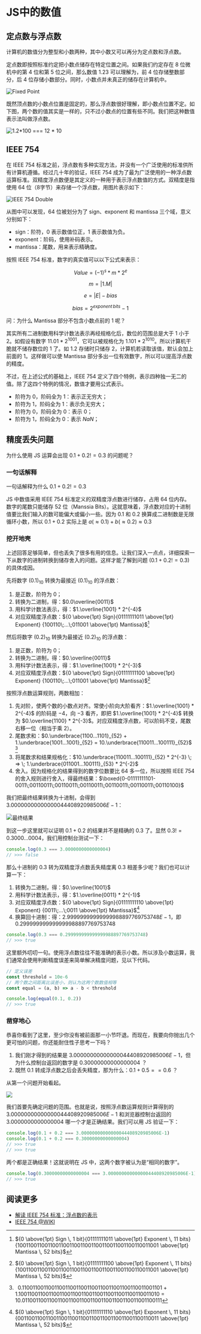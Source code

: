 # JS中的数值



## 定点数与浮点数

计算机的数值分为整型和小数两种，其中小数又可以再分为定点数和浮点数。

定点数即按照标准约定把小数点储存在特定位置之间。如果我们约定存在 8 位微机中的第 4 位和第 5 位之间，那么数值 1.23 可以理解为，前 4 位存储整数部分，后 4 位存储小数部分。同时，小数点并未真正的储存在计算机中。

![Fixed Point](https://mgear-image.oss-cn-shanghai.aliyuncs.com/image/other/20200722031423.png)

既然顶点数的小数点位置是固定的，那么浮点数很好理解，即小数点位置不定。如下图，两个数的值其实是一样的，只不过小数点的位置有些不同。我们把这种数值表示法叫做浮点数。

![1.2*100 === 12 * 10](https://mgear-image.oss-cn-shanghai.aliyuncs.com/image/other/20200722031938.png)

## IEEE 754

在 IEEE 754 标准之前，浮点数有多种实现方法，并没有一个广泛使用的标准供所有计算机遵循。经过几十年的验证，IEEE 754 成为了最为广泛使用的一种浮点数运算标准。双精度浮点数便是其定义的一种用于表示浮点数值的方式。双精度是指使用 64 位（8字节）来存储一个浮点数，用图片表示如下：

![IEEE 754 Double](https://mgear-image.oss-cn-shanghai.aliyuncs.com/image/other/20200721223451.png)

从图中可以发现，64 位被划分为了 sign、exponent 和 mantissa 三个域，意义分别如下：

* sign：阶符，0 表示数值位正，1 表示数值为负。
* exponent：阶码，使用补码表示。
* mantissa：尾数，用来表示精确度。

按照 IEEE 754 标准，数字的真实值可以以下公式来表示：

$$Value = (-1)^s * m * 2^e$$

$$m = \left\lvert 1.M \right\rvert$$

$$e = \left\lvert E \right\rvert - bias$$

$$bias = 2^{exponent\,bits} - 1$$

问：为什么 Mantissa 部分不包含小数点前的 1 呢？

其实所有二进制数用科学计数法表示再经规格化后，数位的范围总是大于 1 小于 2。如假设有数字 $11.01 * 2^{1001}$，它可以被规格化为 $1.101 * 2^{1010}$。所以计算机干脆就不储存数位的 1 了。如 1.2 存储时只储存 2，计算机若读取该值，默认会加上前面的 1。这样做可以使 Mantissa 部分多出一位有效数字，所以可以提高浮点数的精度。

不过，在上述公式的基础上，IEEE 754 定义了四个特例，表示四种独一无二的值。除了这四个特例的情况，数值才要用公式表示。

* 阶符为 0，阶码全为 1：表示正无穷大；
* 阶符为 1，阶码全为 1：表示负无穷大；
* 阶符为 0，阶码全为 0：表示 $0$；
* 阶符为 1，阶码全为 0：表示 $NaN$；

## 精度丢失问题

为什么使用 JS 运算会出现 $0.1 + 0.2 != 0.3$ 的问题呢？

### 一句话解释

一句话解释为什么 $0.1 + 0.2 != 0.3$

JS 中数值采用 IEEE 754 标准定义的双精度浮点数进行储存，占用 64 位内存。数字的尾数只能储存 52 位（Manssia Bits）。这就意味着，浮点数对应的十进制值要比我们输入的数可能偏大或偏小一些。因为 $0.1$ 和 $0.2$ 换算成二进制数是无限循环小数，所以 $0.1 + 0.2$ 实际上是 $a(\approx 0.1) + b(\approx 0.2) \approx 0.3$

### 挖开地壳

上述回答足够简单，但也丢失了很多有用的信息。让我们深入一点点，详细探索一下从数字的进制转换到储存舍入的问题。这样才能了解到问题 $(0.1 + 0.2 != 0.3)$ 的具体成因。

先将数字 $(0.1)_{10}$ 转换为最接近 $(0.1)_{10}$ 的浮点数：

1. 是正数，阶符为 $0$；
2. 转换为二进制，得：$0.0\overline{0011}$
3. 用科学计数法表示，得：$1.\overline{1001} * 2^{-4}$
4. 对应双精度浮点数：${0 \above{1pt} Sign}{01111111011 \above{1pt} Exponent} {100110\;...\;011001 \above{1pt} Mantissa}$[^0.1]

然后将数字 $(0.2)_{10}$ 转换为最接近 $(0.2)_{10}$ 的浮点数：

1. 是正数，阶符为 $0$；
2. 转换为二进制，得：$0.\overline{0011}$
3. 用科学计数法表示，得：$1.\overline{1001} * 2^{-3}$
4. 对应双精度浮点数：${0 \above{1pt} Sign}{01111111100 \above{1pt} Exponent} {100110\;...\;011001 \above{1pt} Mantissa}$[^0.2]

按照浮点数运算规则，两数相加：

1. 先对阶，使两个数的小数点对齐。常使小阶向大阶看齐：$1.\overline{1001} * 2^{-4}$ 的阶码是 $-4$，向 $-3$ 看齐，即把 $1.\overline{1001} * 2^{-4}$ 转换为 $0.\overline{1100} * 2^{-3}$。对应双精度浮点数，可以阶码不变，尾数右移一位（相当于乘 2）。
2. 尾数求和：$0.\underbrace{1100...1101}_{52} + 1.\underbrace{1001...1001}_{52} = 10.\underbrace{110011...100111}_{52}$   [^0.1+0.2]
3. 将尾数求和结果规格化：$10.\underbrace{110011...100111}_{52} * 2^{-3} \; => \; 1.\underbrace{011001...100111}_{53} * 2^{-2}$
4. 舍入。因为规格化的结果得到的数字位数要比 64 多一位，所以按照 IEEE 754 的舍入规则进行舍入，得最终结果：$\boxed{0-01111111101-0011\;00110011\;00110011\;00110011\;00110011\;00110011\;00110100}$

我们把最终结果转换为十进制，会得到 $3.00000000000000044408920985006E-1$：

![最终结果](https://mgear-image.oss-cn-shanghai.aliyuncs.com/image/other/20200723182220.png?w=70)

到这一步这里就可以证明 $0.1 + 0.2$ 的结果并不是精确的 $0.3$ 了。显然 $0.3 != 0.3000...0004$，我们用控制台测试一下：

```js
console.log(0.3 === 3.0000000000000004)
// >>> false
```

那么十进制的 $0.3$ 转为双精度浮点数丢失精度离 $0.3$ 相差多少呢？我们也可以计算一下：

1. 转换为二进制，得：$0.\overline{1001}$
2. 用科学计数法表示，得：$1.\overline{0011} * 2^{-1}$
3. 对应双精度浮点数：${0 \above{1pt} Sign}{01111111110 \above{1pt} Exponent} {0011\;...\;0011 \above{1pt} Mantissa}$[^0.3]
4. 换算回十进制：得：$2.99999999999999988897769753748E-1$，即 $0.299999999999999988897769753748$

```js
console.log(0.3 === 0.299999999999999988897769753748)
// >>> true
```

这里额外叨叨一句。使用浮点数往往不能准确的表示小数。所以涉及小数运算，我们通常会使用判断精度误差来简单解决精度问题，见以下代码。

```js
// 定义误差
const threshold = 10e-6
// 两个数之间距离比误差小，则认为这两个数数值相等
const equal = (a, b) => a - b < threshold

console.log(equal(0.1, 0.2))
// >>> true
```

### 凿穿地心

恭喜你看到了这里，至少你没有被前面那一小节吓退。而现在，我要向你抛出几个更可怕的问题，你还能耐住性子思考一下吗？

1. 我们刚才得到的结果是 $3.00000000000000044408920985006E-1$，但为什么控制台返回的数字是 $0.30000000000000004$ ？
2. 既然 $0.1$ 转成浮点数之后会丢失精度，那为什么：$0.1 + 0.5 == 0.6$ ？

从第一个问题开始看起。

![](https://mgear-image.oss-cn-shanghai.aliyuncs.com/image/other/20200723192856.png?w=70)

我们首要先确定问题的范围。也就是说，按照浮点数运算规则计算得到的 $3.00000000000000044408920985006E-1$ 和浏览器控制台返回的 $3.0000000000000004$ 哪一个才是正确结果。我们可以用 JS 验证一下：

```js
console.log(0.1 + 0.2 === 3.00000000000000044408920985006E-1)
console.log(0.1 + 0.2 === 0.30000000000000004)
// >>> true
// >>> true
```

两个都是正确结果！这就说明在 JS 中，这两个数字被认为是“相同的数字”。

```js
console.log(0.30000000000000004 === 3.00000000000000044408920985006E-1)
// >>> true
```

<!-- TODO TODO TODO -->

## 阅读更多

* [解读 IEEE 754 标准：浮点数的表示](https://blog.csdn.net/qq_40563761/article/details/83585596)
* [IEEE 754 @WIKI](https://www.wikiwand.com/zh/IEEE_754)

[^0.1]: ${0 \above{1pt} Sign \, 1 bit}{01111111011 \above{1pt} Exponent \, 11 bits} {1001100110011001100110011001100110011001100110011001 \above{1pt} Mantissa \, 52 bits}$
[^0.2]: ${0 \above{1pt} Sign \, 1 bit}{01111111100 \above{1pt} Exponent \, 11 bits} {1001100110011001100110011001100110011001100110011001 \above{1pt} Mantissa \, 52 bits}$
[^0.1+0.2]: $\,\,\,0.1100110011001100110011001100110011001100110011001101$ $+$ $\,\,\,1.1001100110011001100110011001100110011001100110011010$ $=$ $10.0110011001100110011001100110011001100110011001100111$
[^0.3]: ${0 \above{1pt} Sign \, 1 bit}{01111111110 \above{1pt} Exponent \, 11 bits} {0011001100110011001100110011001100110011001100110011 \above{1pt} Mantissa \, 52 bits}$
